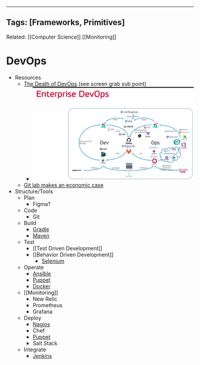 
---
Tags: [Frameworks, Primitives]
---
Related: [[Computer Science]] [[Monitoring]]

# DevOps
- Resources
    - [The Death of DevOps](https://www.youtube.com/watch?v=GZbZ8YCfqhg) (see screen grab sub point)
		- ![](assets/enterprizedevopsmap.png)
    - [Git lab makes an economic case](https://devops.com/gitlab-makes-economic-case-for-devops-platform/)
- Structure/Tools
    - Plan
        - Figma?
    - Code
        - Git
    - Build
        - [Gradle](https://gradle.org/) 
        - [Maven](https://maven.apache.org/)
    - Test
        - [[Test Driven Development]]
        - [[Behavior Driven Development]]
            - [Selenium](https://docs.microsoft.com/en-us/azure/devops/pipelines/test/continuous-test-selenium?view=azure-devops)
    - Operate
        - [Ansible](https://www.ansible.com/)
        - [Puppet](https://puppet.com/)
        - [Docker](https://www.docker.com/)
    - [[Monitoring]]
        - New Relic
        - Prometheus
        - Grafana
    - Deploy
        - [Nagios](https://www.nagios.org/)
        - Chef
        - [Puppet](https://puppet.com/)
        - Salt Stack
    - Integrate
        - [Jenkins](https://jenkins.io/)
